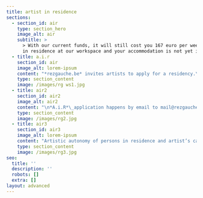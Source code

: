 ```yaml
---
title: artist in residence
sections:
  - section_id: air
    type: section_hero
    image_alt: air
    subtitle: >
      > With our current funds, it will still cost you 167 euro per week to be
      in residence at our workspace and your accommodation is not yet included.
  - title: a.i.r
    section_id: air
    image_alt: lorem-ipsum
    content: "*rezgauche.be* invites artists to apply for a residency.\n\nThe residency can be one, two or three weeks in duration and/or happen in a co-working form in longer periods.\n\nArtists can apply as individuals or as part of a collective, an organisation, etc.\n\nThe applicant needs to define the starting date of their residency.\n\nA project description is requested, with emphasis to be practical in the proposal - with openness to changes according to the artist project’s situation/inspiration during the residency.\n\nThe applicant is requested to describe the economy of their proposal: values, consumption, production, funds, donations, exchange, benefits, etc.\_\n\n"
    type: section_content
    image: /images/rg ws1.jpg
  - title: air2
    section_id: air2
    image_alt: air2
    content: "\n*A.i.R*\_application happens by email to mail@rezgauche.be, and a talk through video chat if necessary.\n\nThe rezgauche.be\_*A.i.R*. selection criteria are based on:\n\n1.  complete application\n\n2.  inclusivity: how to make it possible?\n\n3.  time-space compatibility\n\n4.  available resources\n\n5.  desire for responsibility\n"
    type: section_content
    image: /images/rg2.jpg
  - title: air3
    section_id: air3
    image_alt: lorem-ipsum
    content: "Artistic autonomy of persons in residence and artist’s care for the workspace: before, during and after their residency - are considered important.\n\nThe decisions for selection of a residency are made by the stakeholders of\_rezgauche.be\_by [*voting on the proposals in our dao*](https://app.astrodao.com/dao/rezgauche.sputnik-dao.near)\n"
    type: section_content
    image: /images/rg3.jpg
seo:
  title: ''
  description: ''
  robots: []
  extra: []
layout: advanced
---
```

